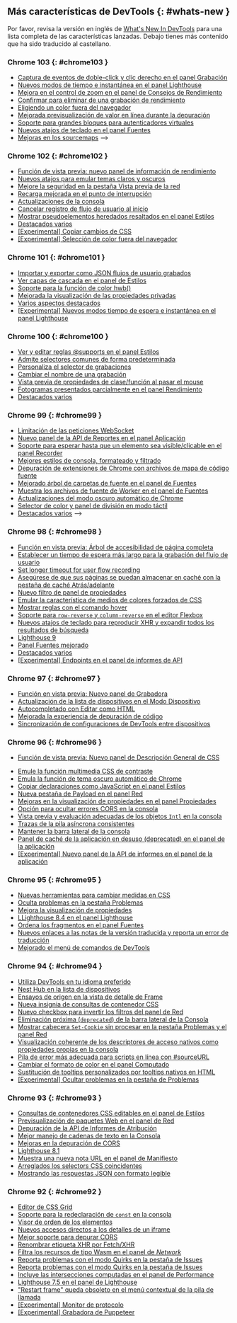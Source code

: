## Más características de DevTools {: #whats-new }

Por favor, revisa la versión en inglés de <a href="/tags/new-in-devtools/" translate="no">What's New In DevTools</a> para una lista completa de las características lanzadas. Debajo tienes más contenido que ha sido traducido al castellano.


### Chrome 103 {: #chrome103 }

* [Captura de eventos de doble-click y clic derecho en el panel Grabación](/es/blog/new-in-devtools-103/#recorder)
* [Nuevos modos de tiempo e instantánea en el panel Lighthouse](/es/blog/new-in-devtools-103/#lighthouse)
* [Mejora en el control de zoom en el panel de Consejos de Rendimiento](/es/blog/new-in-devtools-103/#zoom)
* [Confirmar para eliminar de una grabación de rendimiento](/es/blog/new-in-devtools-103/#delete)
* [Eligiendo un color fuera del navegador](/es/blog/new-in-devtools-103/#color)
* [Mejorada previsualización de valor en línea durante la depuración](/es/blog/new-in-devtools-103/#inline-preview)
* [Soporte para grandes bloques para autenticadores virtuales](/es/blog/new-in-devtools-103/#webauthn)
* [Nuevos atajos de teclado en el panel Fuentes](/es/blog/new-in-devtools-103/#shortcuts)
* [Mejoras en los sourcemaps](/es/blog/new-in-devtools-103/#sourcemaps) -->


### Chrome 102 {: #chrome102 }

* [Función de vista previa: nuevo panel de información de rendimiento](/es/blog/new-in-devtools-102/#perf)
* [Nuevos atajos para emular temas claros y oscuros](/es/blog/new-in-devtools-102/#emulation)
* [Mejore la seguridad en la pestaña Vista previa de la red](/es/blog/new-in-devtools-102/#network-preview)
* [Recarga mejorada en el punto de interrupción](/es/blog/new-in-devtools-102/#debugger)
* [Actualizaciones de la consola](/es/blog/new-in-devtools-102/#console)
* [Cancelar registro de flujo de usuario al inicio](/es/blog/new-in-devtools-102/#recorder)
* [Mostrar pseudoelementos heredados resaltados en el panel Estilos](/es/blog/new-in-devtools-102/#pseudo)
* [Destacados varios](/es/blog/new-in-devtools-102/#misc)
* [[Experimental] Copiar cambios de CSS](/es/blog/new-in-devtools-102/#copy)
* [[Experimental] Selección de color fuera del navegador](/es/blog/new-in-devtools-102/#color-picker)

### Chrome 101 {: #chrome101 }

* [Importar y exportar como JSON flujos de usuario grabados](/es/blog/new-in-devtools-101/#recorder)
* [Ver capas de cascada en el panel de Estilos](/es/blog/new-in-devtools-101/#layer)
* [Soporte para la función de color hwb()](/es/blog/new-in-devtools-101/#hwb)
* [Mejorada la visualización de las propiedades privadas](/es/blog/new-in-devtools-101/#private-props)
* [Varios aspectos destacados](/es/blog/new-in-devtools-101/#misc)
* [[Experimental] Nuevos modos tiempo de espera e instantánea en el panel Lighthouse](/es/blog/new-in-devtools-101/#lighthouse)


### Chrome 100 {: #chrome100 }

* [Ver y editar reglas @supports en el panel Estilos](/es/blog/new-in-devtools-100/#supports)
* [Admite selectores comunes de forma predeterminada](/es/blog/new-in-devtools-100/#selector)
* [Personaliza el selector de grabaciones](/es/blog/new-in-devtools-100/#customize-selector)
* [Cambiar el nombre de una grabación](/es/blog/new-in-devtools-100/#recorder-rename)
* [Vista previa de propiedades de clase/función al pasar el mouse](/es/blog/new-in-devtools-100/#properties)
* [Fotogramas presentados parcialmente en el panel Rendimiento](/es/blog/new-in-devtools-100/#perf)
* [Destacados varios](/es/blog/new-in-devtools-100/#misc)

### Chrome 99 {: #chrome99 }

* [Limitación de las peticiones WebSocket](/es/blog/new-in-devtools-99/#websocket)
* [Nuevo panel de la API de Reportes en el panel Aplicación](/es/blog/new-in-devtools-99/#reporting-api)
* [Soporte para esperar hasta que un elemento sea visible/clicable en el panel Recorder](/es/blog/new-in-devtools-99/#recorder)
* [Mejores estilos de consola, formateado y filtrado](/es/blog/new-in-devtools-99/#console)
* [Depuración de extensiones de Chrome con archivos de mapa de código fuente](/es/blog/new-in-devtools-99/#extension)
* [Mejorado árbol de carpetas de fuente en el panel de Fuentes](/es/blog/new-in-devtools-99/#source-tree)
* [Muestra los archivos de fuente de Worker en el panel de Fuentes](/es/blog/new-in-devtools-99/#worker-sourcemap)
* [Actualizaciones del modo oscuro automático de Chrome](/es/blog/new-in-devtools-99/#auto-dark-mode)
* [Selector de color y panel de división en modo táctil](/es/blog/new-in-devtools-99/#touch-friendly)
* [Destacados varios](/es/blog/new-in-devtools-99/#misc) -->


### Chrome 98 {: #chrome98 }

* [Función en vista previa: Árbol de accesibilidad de página completa](/es/blog/new-in-devtools-98/#a11y-tree)
* [Establecer un tiempo de espera más largo para la grabación del flujo de usuario](/es/blog/new-in-devtools-98/#changes)
* [Set longer timeout for user flow recording](/es/blog/new-in-devtools-98/#recorder-timeout)
* [Asegúrese de que sus páginas se puedan almacenar en caché con la pestaña de caché Atrás/adelante](/es/blog/new-in-devtools-98/#bfcache)
* [Nuevo filtro de panel de propiedades](/es/blog/new-in-devtools-98/#properties)
* [Emular la característica de medios de colores forzados de CSS](/es/blog/new-in-devtools-98/#forced-colors)
* [Mostrar reglas con el comando hover](/es/blog/new-in-devtools-98/#show-rulers)
* [Soporte para `row-reverse` y `column-reverse` en el editor Flexbox](/es/blog/new-in-devtools-98/#flexbox-editor)
* [Nuevos atajos de teclado para reproducir XHR y expandir todos los resultados de búsqueda](/es/blog/new-in-devtools-98/#shortcuts)
* [Lighthouse 9](/es/blog/new-in-devtools-98/#lighthouse)
* [Panel Fuentes mejorado](/es/blog/new-in-devtools-98/#sources)
* [Destacados varios](/es/blog/new-in-devtools-98/#misc)
* [[Experimental] Endpoints en el panel de informes de API](/es/blog/new-in-devtools-98/#reporting-api)


### Chrome 97 {: #chrome97 }

* [Función en vista previa: Nuevo panel de Grabadora](/es/blog/new-in-devtools-97/#recorder)
* [Actualización de la lista de dispositivos en el Modo Dispositivo](/es/blog/new-in-devtools-97/#device)
* [Autocompletado con Editar como HTML](/es/blog/new-in-devtools-97/#code-completion)
* [Mejorada la experiencia de depuración de código](/es/blog/new-in-devtools-97/#debugging)
* [Sincronización de configuraciones de DevTools entre dispositivos](/es/blog/new-in-devtools-97/#sync)


### Chrome 96 {: #chrome96 }

* [Función de vista previa: Nuevo panel de Descripción General de CSS](/es/blog/new-in-devtools-96/#css-overview)
<!-- * [Restored and improved CSS length edit and copy experince](/es/blog/new-in-devtools-966/#length) -->
* [Emule la función multimedia CSS de contraste](/es/blog/new-in-devtools-96/#prefers-contrast)
* [Emula la función de tema oscuro automático de Chrome](/es/blog/new-in-devtools-96/#auto-dark-mode)
* [Copiar declaraciones como JavaScript en el panel Estilos](/es/blog/new-in-devtools-96/#copy-as-js)
* [Nueva pestaña de Payload en el panel Red](/es/blog/new-in-devtools-96/#payload)
* [Mejoras en la visualización de propiedades en el panel Propiedades](/es/blog/new-in-devtools-96/#properties)
* [Opción para ocultar errores CORS en la consola](/es/blog/new-in-devtools-96/#hide-cors-errors)
* [Vista previa y evaluación adecuadas de los objetos `Intl` en la consola](/es/blog/new-in-devtools-96/#intl)
* [Trazas de la pila asíncrona consistentes](/es/blog/new-in-devtools-96/#async)
* [Mantener la barra lateral de la consola](/es/blog/new-in-devtools-96/#console-sidebar)
* [Panel de caché de la aplicación en desuso (deprecated) en el panel de la aplicación](/es/blog/new-in-devtools-96/#app-cache)
* [[Experimental] Nuevo panel de la API de informes en el panel de la aplicación](/es/blog/new-in-devtools-96/#reporting-api)


### Chrome 95 {: #chrome95 }

* [Nuevas herramientas para cambiar medidas en CSS](/es/blog/new-in-devtools-95/#length)
* [Oculta problemas en la pestaña Problemas](/es/blog/new-in-devtools-95/#hide-issues)
* [Mejora la visualización de propiedades](/es/blog/new-in-devtools-95/#properties)
* [LLighthouse 8.4 en el panel Lighthouse](/es/blog/new-in-devtools-95/#lighthouse)
* [Ordena los fragmentos en el panel Fuentes](/es/blog/new-in-devtools-95/#snippets)
* [Nuevos enlaces a las notas de la versión traducida y reporta un error de traducción](/es/blog/new-in-devtools-95/#localized)
* [Mejorado el menú de comandos de DevTools](/es/blog/new-in-devtools-95/#command-menu)


### Chrome 94 {: #chrome94 }

* [Utiliza DevTools en tu idioma preferido](/es/blog/new-in-devtools-94/#localized)
* [Nest Hub en la lista de dispositivos](/es/blog/new-in-devtools-94/#nest-hub)
* [Ensayos de origen en la vista de detalle de Frame](/es/blog/new-in-devtools-94/#origin-trials)
* [Nueva insignia de consultas de contenedor CSS](/es/blog/new-in-devtools-94/#container-queries)
* [Nuevo checkbox para invertir los filtros del panel de Red](/es/blog/new-in-devtools-94/#nvert-network-filter)
* [Eliminación próxima (`deprecated`) de la barra lateral de la Consola](/es/blog/new-in-devtools-94/#deprecated)
* [Mostrar cabecera `Set-Cookie` sin procesar en la pestaña Problemas y el panel Red](/es/blog/new-in-devtools-94/#raw-cookies)
* [Visualización coherente de los descriptores de acceso nativos como propiedades propias en la consola](/es/blog/new-in-devtools-94/#native-accessors)
* [Pila de error más adecuada para scripts en línea con #sourceURL](/es/blog/new-in-devtools-94/#inline-script)
* [Cambiar el formato de color en el panel Computado](/es/blog/new-in-devtools-94/#color-unit)
* [Sustitución de tooltips personalizados por tooltips nativos en HTML](/es/blog/new-in-devtools-94/#tooltip)
* [[Experimental] Ocultar problemas en la pestaña de Problemas](/es/blog/new-in-devtools-94/#hide-issues)

### Chrome 93 {: #chrome93 }

* [Consultas de contenedores CSS editables en el panel de Estilos](/es/blog/new-in-devtools-93/#container-queries)
* [Previsualización de paquetes Web en el panel de Red](/es/blog/new-in-devtools-93/#web-bundle)
* [Depuración de la API de Informes de Atribución](/es/blog/new-in-devtools-93/#attribution-reporting)
* [Mejor manejo de cadenas de texto en la Consola](/es/blog/new-in-devtools-93/#string)
* [Mejoras en la depuración de CORS](/es/blog/new-in-devtools-93/#cors)
* [Lighthouse 8.1](/es/blog/new-in-devtools-93/#lighthouse)
* [Muestra una nueva nota URL en el panel de Manifiesto](/es/blog/new-in-devtools-93/#new-note-url)
* [Arreglados los selectors CSS coincidentes](/es/blog/new-in-devtools-93/#matching-selectors)
* [Mostrando las respuestas JSON con formato legible](/es/blog/new-in-devtools-93/#pretty-print-json)

### Chrome 92 {: #chrome92 }

* [Editor de CSS Grid](/es/blog/new-in-devtools-92/#grid-editor)
* [Soporte para la redeclaración de `const` en la consola](/es/blog/new-in-devtools-92/#const-redeclaration)
* [Visor de orden de los elementos](/es/blog/new-in-devtools-92/#source-order)
* [Nuevos accesos directos a los detalles de un iframe](/es/blog/new-in-devtools-92/#frame-details)
* [Mejor soporte para depurar CORS](/es/blog/new-in-devtools-92/#cors)
* [Renombrar etiqueta XHR por Fetch/XHR](/es/blog/new-in-devtools-92/#fetch-xhr)
* [Filtra los recursos de tipo Wasm en el panel de *Network*](/es/blog/new-in-devtools-92/#wasm)
* [Reporta problemas con el modo Quirks en la pestaña de Issues](/es/blog/new-in-devtools-92/#sec-ua-ch)
* [Reporta problemas con el modo Quirks en la pestaña de Issues](/es/blog/new-in-devtools-92/#quirks-mode)
* [Incluye las intersecciones computadas en el panel de Performance](/es/blog/new-in-devtools-92/#computed-intersections)
* [Lighthouse 7.5 en el panel de Lighthouse](/es/blog/new-in-devtools-92/#lighthouse)
* ["Restart frame" queda obsoleto en el menú contextual de la pila de llamada](/es/blog/new-in-devtools-92/#restart-frame)
* [[Experimental] Monitor de protocolo](/es/blog/new-in-devtools-92/#protocol-monitor)
* [[Experimental] Grabadora de Puppeteer](/es/blog/new-in-devtools-92/#puppeteer-recorder)

